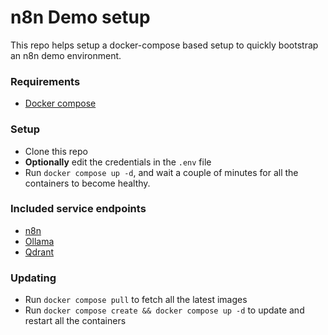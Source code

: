 # n8n Demo setup

This repo helps setup a docker-compose based setup to quickly bootstrap an n8n demo environment.

### Requirements
- [Docker compose](https://docs.docker.com/compose/)

### Setup
- Clone this repo
- **Optionally** edit the credentials in the `.env` file
- Run `docker compose up -d`, and wait a couple of minutes for all the containers to become healthy.

### Included service endpoints
- [n8n](http://localhost:5678/)
- [Ollama](http://localhost:11434/)
- [Qdrant](http://localhost:6333/dashboard)

### Updating
- Run `docker compose pull` to fetch all the latest images
- Run `docker compose create && docker compose up -d` to update and restart all the containers
